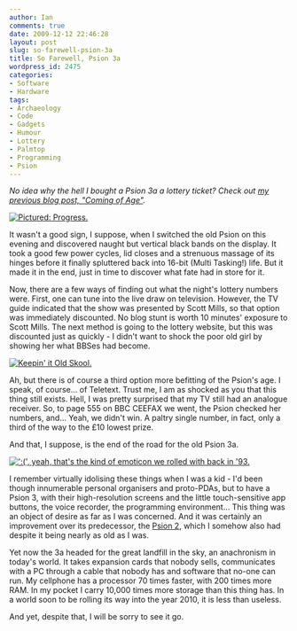 ```yaml
---
author: Ian
comments: true
date: 2009-12-12 22:46:28
layout: post
slug: so-farewell-psion-3a
title: So Farewell, Psion 3a
wordpress_id: 2475
categories:
- Software
- Hardware
tags:
- Archaeology
- Code
- Gadgets
- Humour
- Lottery
- Palmtop
- Programming
- Psion
---
```


_No idea why the hell I bought a Psion 3a a lottery ticket?  Check out [my previous blog post, "Coming of Age"](http://ianrenton.com/blog/coming-of-age)._

[![Pictured: Progress.](//files.ianrenton.com/sites/blog/2009/12/IMG_0880-300x225.jpg)](//files.ianrenton.com/sites/blog/2009/12/IMG_0880.jpg)

It wasn't a good sign, I suppose, when I switched the old Psion on this evening and discovered naught but vertical black bands on the display.  It took a good few power cycles, lid closes and a strenuous massage of its hinges before it finally spluttered back into 16-bit (Multi Tasking!) life.  But it made it in the end, just in time to discover what fate had in store for it.

Now, there are a few ways of finding out what the night's lottery numbers were.  First, one can tune into the live draw on television.  However, the TV guide indicated that the show was presented by Scott Mills, so that option was immediately discounted.  No blog stunt is worth 10 minutes' exposure to Scott Mills.  The next method is going to the lottery website, but this was discounted just as quickly - I didn't want to shock the poor old girl by showing her what BBSes had become.

[![Keepin' it Old Skool.](//files.ianrenton.com/sites/blog/2009/12/IMG_0860-300x225.jpg)](//files.ianrenton.com/sites/blog/2009/12/IMG_0860.jpg)

Ah, but there is of course a third option more befitting of the Psion's age.  I speak, of course... of Teletext.  Trust me, I am as shocked as you that this thing still exists.  Hell, I was pretty surprised that my TV still had an analogue receiver.  So, to page 555 on BBC CEEFAX we went, the Psion checked her numbers, and...  Yeah, we didn't win.  A paltry single number, in fact, only a third of the way to the £10 lowest prize.

And that, I suppose, is the end of the road for the old Psion 3a.

[![':(', yeah, that's the kind of emoticon we rolled with back in '93.](//files.ianrenton.com/sites/blog/2009/12/IMG_0865-300x225.jpg)](//files.ianrenton.com/sites/blog/2009/12/IMG_0865.jpg)

I remember virtually idolising these things when I was a kid - I'd been though innumerable personal organisers and proto-PDAs, but to have a Psion 3, with their high-resolution screens and the little touch-sensitive app buttons, the voice recorder, the programming environment...  This thing was an object of desire as far as I was concerned.  And it was certainly an improvement over its predecessor, the [Psion 2](http://en.wikipedia.org/wiki/Psion_Organiser#Organiser_II), which I somehow also had  despite it being nearly as old as I was.

Yet now the 3a headed for the great landfill in the sky, an anachronism in today's world.  It takes expansion cards that nobody sells, communicates with a PC through a cable that nobody has and software that no-one can run.  My cellphone has a processor 70 times faster, with 200 times more RAM.  In my pocket I carry 10,000 times more storage than this thing has.  In a world soon to be rolling its way into the year 2010, it is less than useless.

And yet, despite that, I will be sorry to see it go.
